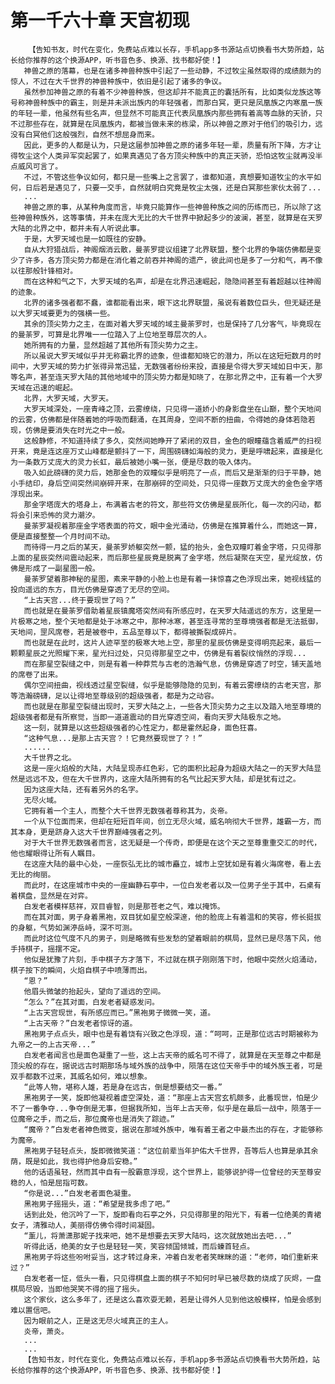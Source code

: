 # 第一千六十章 天宫初现
        【告知书友，时代在变化，免费站点难以长存，手机app多书源站点切换看书大势所趋，站长给你推荐的这个换源APP，听书音色多、换源、找书都好使！】
       神兽之原的落幕，也是在诸多神兽种族中引起了一些动静，不过牧尘虽然取得的成绩颇为的惊人，不过在大千世界的神兽种族中，依旧是引起了诸多的争议。
       虽然参加神兽之原的有着不少神兽种族，但这却并不能真正的囊括所有，比如类似龙族这等号称神兽种族中的霸主，则是并未派出族内的年轻强者，而那白冥，更只是凤凰族之内寒凰一族的年轻一辈，他虽然有些名声，但显然不可能真正代表凤凰族内那些拥有着高等血脉的天骄，只不过那些存在，就算是在凤凰族内，都被当做未来的栋梁，所以神兽之原对于他们的吸引力，远没有白冥他们这般强烈，自然不想屈身而来。
       因此，更多的人都是认为，只是这届参加神兽之原的诸多年轻一辈，质量有所下降，方才让得牧尘这个人类异军突起罢了，如果真遇见了各方顶尖种族中的真正天骄，恐怕这牧尘就再没半点威风可言了。
       不过，不管这些争议如何，都只是一些嘴上之言罢了，谁都知道，真想要知道牧尘的水平如何，日后若是遇见了，只要一交手，自然就明白究竟是牧尘太强，还是白冥那些家伙太弱了...
       ...
       神兽之原的事，从某种角度而言，毕竟只能算作一些神兽种族之间的历练而已，所以除了这些神兽种族外，这等事情，并未在庞大无比的大千世界中掀起多少的波澜，甚至，就算是在天罗大陆的北界之中，都并未有人听说此事。
       于是，大罗天域也是一如既往的安静。
       自从大狩猎战后，神阁烟消云散，曼荼罗提议组建了北界联盟，整个北界的争端仿佛都是变少了许多，各方顶尖势力都是在消化着之前吞并神阁的遗产，彼此间也是多了一分和气，再不像以往那般针锋相对。
       而在这种和气之下，大罗天域的名声，却是在北界迅速崛起，隐隐间甚至有着超越以往神阁的迹象。
       北界的诸多强者都不蠢，谁都能看出来，眼下这北界联盟，虽说有着数位巨头，但无疑还是以大罗天域要更为的强横一些。
       其余的顶尖势力之主，在面对着大罗天域的域主曼荼罗时，也是保持了几分客气，毕竟现在的曼荼罗，可算是北界唯一一位踏入了上位地至尊层次的人。
       她所拥有的力量，显然超越了其他所有顶尖势力之主。
       所以虽说大罗天域似乎并无称霸北界的迹象，但谁都知晓它的潜力，所以在这短短数月的时间中，大罗天域的势力扩张得异常迅猛，无数强者纷纷来投，直接是令得大罗天域如日中天，那等名声，甚至连天罗大陆的其他地域中的顶尖势力都是知晓了，在那北界之中，正有着一个大罗天域在迅速的崛起。
       北界，大罗天域，大罗天。
       大罗天域深处，一座青峰之顶，云雾缭绕，只见得一道娇小的身影盘坐在山巅，整个天地间的云雾，仿佛都是伴随着她的呼吸而翻涌，在其周身，空间不断的扭曲，令得她的身体若隐若现，仿佛是要消失在时光之中一般。
       这般静修，不知道持续了多久，突然间她睁开了紧闭的双目，金色的眼瞳蕴含着威严的扫视开来，竟是连这座万丈山峰都是颤抖了一下，周围磅礴如海般的灵力，更是呼啸起来，直接是化为一条数万丈庞大的灵力长虹，最后被她小嘴一张，便是尽数的吸入体内。
       吸入如此磅礴的灵力后，她那金色的双瞳似乎是明亮了一点，而后又是渐渐的归于平静，她小手结印，身后空间突然间崩碎开来，在那崩碎的空间处，只见得一座数万丈庞大的金色金字塔浮现出来。
       那金字塔庞大的塔身上，布满着古老的符文，那些符文仿佛是星辰所化，每一次的闪动，都将会引来恐怖的灵力潮汐。
       曼荼罗凝视着那座金字塔表面的符文，眼中金光涌动，仿佛是在推算着什么，而她这一算，便是直接整整一个月时间不动。
       而待得一月之后的某天，曼荼罗娇躯突然一颤，猛的抬头，金色双瞳盯着金字塔，只见得那上面的星辰突然间震动起来，而后那些星辰竟是脱离了金字塔，然后凝聚在天空，星光绽放，仿佛是形成了一副星图一般。
       曼荼罗望着那神秘的星图，素来平静的小脸上也是有着一抹惊喜之色浮现出来，她视线猛的投向遥远的东方，目光仿佛是穿透了无尽的空间。
       “上古天宫...终于要现世了吗？”
       而也就是在曼荼罗借助着星辰镇魔塔突然间有所感应时，在天罗大陆遥远的东方，这里是一片极寒之地，整个天地都是处于冰寒之中，那种冰寒，甚至连寻常的至尊境强者都是无法抵御，天地间，罡风席卷，若是被卷中，五品至尊以下，都得被撕裂成碎片。
       而也就是在此时，这片人迹罕至的极寒大地上空，那里的星辰仿佛是变得明亮起来，最后一颗颗星辰之光照耀下来，星光扫过处，只见得那星空之中，仿佛是有着裂纹悄然的浮现...
       而在那星空裂缝之中，则是有着一种莽荒与古老的浩瀚气息，仿佛是穿透了时空，铺天盖地的席卷了出来。
       偶尔空间扭曲，视线透过星空裂缝，似乎是能够隐隐的见到，有着云雾缭绕的古老天宫，那等浩瀚磅礴，足以让得地至尊级别的超级强者，都是为之动容。
       而也就是在那星空裂缝出现时，天罗大陆之上，一些各大顶尖势力之主以及踏入地至尊境的超级强者都是有所察觉，当即一道道震动的目光穿透空间，看向天罗大陆极东之地。
       这一刻，就算是以这些超级强者的心性定力，都是霍然起身，面色狂喜。
       “这种气息...是那上古天宫？！它竟然要现世了？！”
       ......
       大千世界之北。
       这是一座火焰般的大陆，大陆呈现赤红色彩，它的面积比起身为超级大陆之一的天罗大陆显然是远远不及，但在大千世界内，这座大陆所拥有的名气比起天罗大陆，却是犹有过之。
       因为这座大陆，还有着另外的名字。
       无尽火域。
       它拥有着一个主人，而整个大千世界无数强者尊称其为，炎帝。
       一个从下位面而来，但却在短短百年间，创立无尽火域，威名响彻大千世界，雄霸一方，而其本身，更是跻身入这大千世界巅峰强者之列。
       对于大千世界无数强者而言，这无疑是一个传奇，即便是在这个天之至尊重重交汇的时代，他也耀眼得让所有人瞩目。
       在这座大陆的最中心处，一座恢弘无比的城市矗立，城市上空犹如是有着火海席卷，看上去无比的绚丽。
       而此时，在这座城市中央的一座幽静石亭中，一位白发老者以及一位男子坐于其中，石桌有着棋盘，显然是在对弈。
       白发老者模样慈祥，双目睿智，则是那苍老之气，难以掩饰。
       而在其对面，男子身着黑袍，双目犹如星空般深邃，他的脸庞上有着温和的笑容，修长挺拔的身躯，气势如渊渟岳峙，深不可测。
       而此时这位气度不凡的男子，则是略微有些发愁的望着眼前的棋局，显然已是尽落下风，他手持棋子，摇摆不定。
       他似是犹豫了片刻，手中棋子方才落下，不过就在棋子刚刚落下时，他眼中突然火焰涌动，棋子按下的瞬间，火焰自棋子中喷薄而出。
       “恩？”
       他眉头微皱的抬起头，望向了遥远的空间。
       “怎么？”在其对面，白发老者疑惑发问。
       “上古天宫现世，有所感应而已。”黑袍男子微微一笑，道。
       “上古天帝？”白发老者惊讶的道。
       黑袍男子点点头，眼中也是有着饶有兴致之色浮现，道：“呵呵，正是那位远古时期被称为九帝之一的上古天帝...”
       白发老者闻言也是面色凝重了一些，这上古天帝的威名可不得了，就算是在天至尊之中都是顶尖般的存在，据说远古时期那场与域外族的战争中，陨落在这位天帝手中的域外族王者，可是双手都数不过来，其威名如何，难以想象。
       “此等人物，堪称人雄，若是身在远古，倒是想要结交一番。”
       黑袍男子一笑，旋即他凝视着虚空深处，道：“那座上古天宫玄机颇多，此番现世，怕是少不了一番争夺...争夺倒是无事，但据我所知，当年上古天帝，似乎是在最后一战中，陨落于一位魔帝之手，而之后，那位魔帝也是消失了踪迹。”
       “魔帝？”白发老者神色微变，据说在那域外族中，唯有着王者之中最杰出的存在，才能够称为魔帝。
       黑袍男子轻轻点头，旋即微微笑道：“这位前辈当年护佑大千世界，吾等后人也算是承其余荫，既是如此，我也得护他身后安稳。”
       他的话语虽轻，然而其中自有一股霸意浮现，这个世界上，能够说护得一位曾经的天至尊安稳的人，怕是屈指可数。
       “你是说...”白发老者面色凝重。
       黑袍男子摇摇头，道：“希望是我多虑了吧。”
       话到此处，他沉吟了一下，旋即看向石亭之外，只见得那里的阳光下，有着一位绝美的青裙女子，清雅动人，美丽得仿佛令得时间凝固。
       “薰儿，将萧潇那妮子找来吧，她不是想要去天罗大陆吗，这次就放她出去吧...”
       听得此话，绝美的女子也是轻轻一笑，笑容倾国倾城，而后螓首轻点。
       黑袍男子将这些吩咐妥当，这才转过身来，冲着白发老者笑眯眯的道：“老师，咱们重新来过？”
       白发老者一怔，低头一看，只见得棋盘上面的棋子不知何时早已被尽数的烧成了灰烬，一盘棋局尽毁，当即他哭笑不得的摇了摇头。
       这个家伙，这么多年了，还是这么喜欢耍无赖，若是让得外人见到他这般模样，怕是会感到难以置信吧。
       因为眼前之人，正是这无尽火域真正的主人。
       炎帝，萧炎。
       ...
       ...
       【告知书友，时代在变化，免费站点难以长存，手机app多书源站点切换看书大势所趋，站长给你推荐的这个换源APP，听书音色多、换源、找书都好使！】